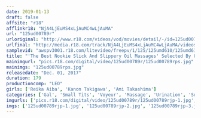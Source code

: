 ```yaml
---
date: 2019-01-13
draft: false
affsite: "r18"
afflinkr18: "NjA4LjEuMS4xLjAuMC4wLjAuMA"
url: "125ud00789r"
urloriginal: "http://www.r18.com/videos/vod/movies/detail/-/id=125ud00789r"
urlfinal: "http://media.r18.com/track/NjA4LjEuMS4xLjAuMC4wLjAuMA/videos/vod/movies/detail/-/id=125ud00789r"
samplevid: "awspv3001.r18.com/litevideo/freepv/1/125/125umd610/125umd610_dmb_w.mp4"
title: "'The Best Nookie Slick And Slippery Oil Massages' Selected By Our Viewers 6 Super Recommendations!!! Part 7 Ultra Sensual Titties"
mainimgurl: "pics.r18.com/digital/video/125ud00789r/125ud00789rps.jpg"
mainimgs: "125ud00789rps.jpg"
releasedate: "Dec. 01, 2017"
duration: 179
productioncomp: "LEO"
girls: ['Reika Aiba', 'Kanon Takigawa', 'Ami Takashima']
categories: ['Gal', 'Small Tits', 'Voyeur', 'Massage', 'Urination', 'Squirting', 'Compilation']
imgurls: ['pics.r18.com/digital/video/125ud00789r/125ud00789rjp-1.jpg', 'pics.r18.com/digital/video/125ud00789r/125ud00789rjp-2.jpg', 'pics.r18.com/digital/video/125ud00789r/125ud00789rjp-3.jpg', 'pics.r18.com/digital/video/125ud00789r/125ud00789rjp-4.jpg', 'pics.r18.com/digital/video/125ud00789r/125ud00789rjp-5.jpg', 'pics.r18.com/digital/video/125ud00789r/125ud00789rjp-6.jpg', 'pics.r18.com/digital/video/125ud00789r/125ud00789rjp-7.jpg', 'pics.r18.com/digital/video/125ud00789r/125ud00789rjp-8.jpg', 'pics.r18.com/digital/video/125ud00789r/125ud00789rjp-9.jpg', 'pics.r18.com/digital/video/125ud00789r/125ud00789rjp-10.jpg', 'pics.r18.com/digital/video/125ud00789r/125ud00789rjp-11.jpg', 'pics.r18.com/digital/video/125ud00789r/125ud00789rjp-12.jpg', 'pics.r18.com/digital/video/125ud00789r/125ud00789rjp-13.jpg', 'pics.r18.com/digital/video/125ud00789r/125ud00789rjp-14.jpg', 'pics.r18.com/digital/video/125ud00789r/125ud00789rjp-15.jpg', 'pics.r18.com/digital/video/125ud00789r/125ud00789rjp-16.jpg', 'pics.r18.com/digital/video/125ud00789r/125ud00789rjp-17.jpg', 'pics.r18.com/digital/video/125ud00789r/125ud00789rjp-18.jpg', 'pics.r18.com/digital/video/125ud00789r/125ud00789rjp-19.jpg', 'pics.r18.com/digital/video/125ud00789r/125ud00789rjp-20.jpg']
imgs: ['125ud00789rjp-1.jpg', '125ud00789rjp-2.jpg', '125ud00789rjp-3.jpg', '125ud00789rjp-4.jpg', '125ud00789rjp-5.jpg', '125ud00789rjp-6.jpg', '125ud00789rjp-7.jpg', '125ud00789rjp-8.jpg', '125ud00789rjp-9.jpg', '125ud00789rjp-10.jpg', '125ud00789rjp-11.jpg', '125ud00789rjp-12.jpg', '125ud00789rjp-13.jpg', '125ud00789rjp-14.jpg', '125ud00789rjp-15.jpg', '125ud00789rjp-16.jpg', '125ud00789rjp-17.jpg', '125ud00789rjp-18.jpg', '125ud00789rjp-19.jpg', '125ud00789rjp-20.jpg']
---
```


